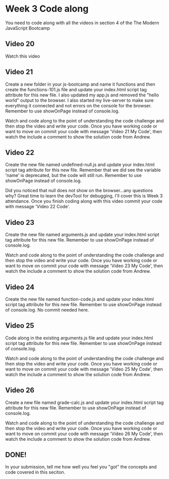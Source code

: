 # Week 3 Code along
You need to code along with all the videos in section 4 of the The Modern JavaScript Bootcamp


## Video 20
Watch this video

## Video 21
Create a new folder in your js-bootcamp and name it functions and then create the functions-101.js file and update your index.html script tag attribute for this new file.  I also updated my app.js and removed the "hello world" output to the browser.  I also started my live-server to make sure everything it connected and not errors on the console for the browser. Remember to use showOnPage instead of console.log. 

Watch and code along to the point of understanding the code challenge and then stop the video and write your code.  Once you have working code or want to move on commit your code with message 'Video 21 My Code', then watch the include a comment to show the solution code from Andrew.

## Video 22
Create the new file named undefined-null.js and update your index.html script tag attribute for this new file.  Remember that we did see the variable 'name' is deprecated, but the code will still run.  Remember to use showOnPage instead of console.log.

Did you noticed that null does not show on the browser...any questions why?  Great time to learn the devTool for debugging, I'll cover this is Week 3 attendance.  Once you finish coding along with this video commit your code with message 'Video 22 Code'.

## Video 23
Create the new file named arguments.js and update your index.html script tag attribute for this new file.   Remember to use showOnPage instead of console.log. 

Watch and code along to the point of understanding the code challenge and then stop the video and write your code.  Once you have working code or want to move on commit your code with message 'Video 23 My Code', then watch the include a comment to show the solution code from Andrew.

## Video 24
Create the new file named function-code.js and update your index.html script tag attribute for this new file.   Remember to use showOnPage instead of console.log. No commit needed here. 

## Video 25
Code along in the existing arguments.js file and update your index.html script tag attribute for this new file.   Remember to use showOnPage instead of console.log.

Watch and code along to the point of understanding the code challenge and then stop the video and write your code.  Once you have working code or want to move on commit your code with message 'Video 25 My Code', then watch the include a comment to show the solution code from Andrew.

## Video 26
Create a new file named grade-calc.js and update your index.html script tag attribute for this new file.   Remember to use showOnPage instead of console.log.

Watch and code along to the point of understanding the code challenge and then stop the video and write your code.  Once you have working code or want to move on commit your code with message 'Video 26 My Code', then watch the include a comment to show the solution code from Andrew.

## DONE!  
In your submission, tell me how well you feel you "got" the concepts and code covered in this seciton.